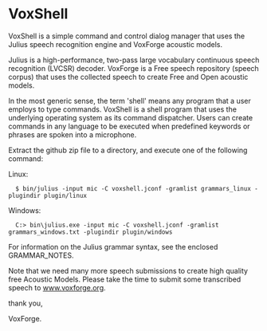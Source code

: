 # VoxShell

VoxShell is a simple command and control dialog manager that uses the Julius
speech recognition engine and VoxForge acoustic models.

Julius is a high-performance, two-pass large vocabulary continuous speech 
recognition (LVCSR) decoder.  VoxForge is a Free speech repository (speech 
corpus) that uses the collected speech to create Free and Open acoustic models.

In the most generic sense, the term 'shell' means any program that a user
employs to type commands.  VoxShell is a shell program that uses the
underlying operating system as its command dispatcher.  Users can create 
commands in any language to be executed when predefined keywords or phrases
are spoken into a microphone.

Extract the github zip file to a directory, and execute one of the following 
command:

  Linux:
 
      $ bin/julius -input mic -C voxshell.jconf -gramlist grammars_linux -plugindir plugin/linux

  Windows:

      C:> bin\julius.exe -input mic -C voxshell.jconf -gramlist grammars_windows.txt -plugindir plugin/windows

For information on the Julius grammar syntax, see the enclosed GRAMMAR_NOTES.

Note that we need many more speech submissions to create high quality free Acoustic 
Models.  Please take the time to submit some transcribed speech to www.voxforge.org.

thank you,

VoxForge.
